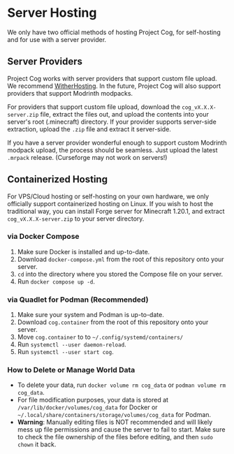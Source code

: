 # Server Hosting
We only have two official methods of hosting Project Cog, for self-hosting and for use with a server provider.

## Server Providers
Project Cog works with server providers that support custom file upload. We recommend [WitherHosting](https://witherhosting.com/). In the future, Project Cog will also support providers that support Modrinth modpacks.

For providers that support custom file upload, download the `cog_vX.X.X-server.zip` file, extract the files out, and upload the contents into your server's root (.minecraft) directory. If your provider supports server-side extraction, upload the `.zip` file and extract it server-side.

If you have a server provider wonderful enough to support custom Modrinth modpack upload, the process should be seamless. Just upload the latest `.mrpack` release. (Curseforge may not work on servers!)

## Containerized Hosting
For VPS/Cloud hosting or self-hosting on your own hardware, we only officially support containerized hosting on Linux. If you wish to host the traditional way, you can install Forge server for Minecraft 1.20.1, and extract `cog_vX.X.X-server.zip` to your server directory. 

### via Docker Compose
1. Make sure Docker is installed and up-to-date.
2. Download `docker-compose.yml` from the root of this repository onto your server. 
3. `cd` into the directory where you stored the Compose file on your server.
4. Run `docker compose up -d`.

### via Quadlet for Podman (Recommended)
1. Make sure your system and Podman is up-to-date.
2. Download `cog.container` from the root of this repository onto your server.
3. Move `cog.container` to to `~/.config/systemd/containers/`
4. Run `systemctl --user daemon-reload`.
5. Run `systemctl --user start cog`.

### How to Delete or Manage World Data
- To delete your data, run `docker volume rm cog_data` or `podman volume rm cog_data`.
- For file modification purposes, your data is stored at `/var/lib/docker/volumes/cog_data` for Docker or `~/.local/share/containers/storage/volumes/cog_data` for Podman.
- **Warning**: Manually editing files is NOT recommended and will likely mess up file permissions and cause the server to fail to start. Make sure to check the file ownership of the files before editing, and then `sudo chown` it back.
